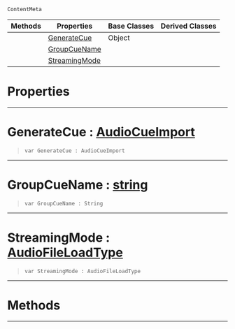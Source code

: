  `ContentMeta`

|Methods|Properties|Base Classes|Derived Classes|
|---|---|---|---|
| |[ GenerateCue](https://github.com/zeroengineteam/ZeroDocs/blob/master/code_reference/class_reference/audiooptions.markdown#generatecue-zero-engine)|Object| |
| |[ GroupCueName](https://github.com/zeroengineteam/ZeroDocs/blob/master/code_reference/class_reference/audiooptions.markdown#groupcuename-zero-engine)| | |
| |[ StreamingMode](https://github.com/zeroengineteam/ZeroDocs/blob/master/code_reference/class_reference/audiooptions.markdown#streamingmode-zero-engin)| | |


 #  Properties


---  
 #  GenerateCue : [AudioCueImport](https://github.com/zeroengineteam/ZeroDocs/blob/master/code_reference/enum_reference.markdown#audiocueimport)

> 
> ``` lang=cpp, name=Zilch
> var GenerateCue : AudioCueImport


---  
 #  GroupCueName : [string](https://github.com/zeroengineteam/ZeroDocs/blob/master/code_reference/zilch_base_types/string.markdown)

> 
> ``` lang=cpp, name=Zilch
> var GroupCueName : String


---  
 #  StreamingMode : [AudioFileLoadType](https://github.com/zeroengineteam/ZeroDocs/blob/master/code_reference/enum_reference.markdown#audiofileloadtype)

> 
> ``` lang=cpp, name=Zilch
> var StreamingMode : AudioFileLoadType


---  
 #  Methods


---  
 

 